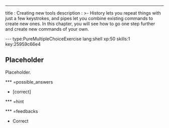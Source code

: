 ---
title       : Creating new tools
description : >-
  History lets you repeat things with just a few keystrokes,
  and pipes let you combine existing commands to create new ones.
  In this chapter, you will see how to go one step further
  and create new commands of your own.

--- type:PureMultipleChoiceExercise lang:shell xp:50 skills:1 key:25959c66e4
## Placeholder

Placeholder.

*** =possible_answers
- [correct]

*** =hint

*** =feedbacks
- Correct